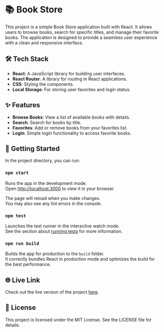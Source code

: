 # 📚 Book Store

This project is a simple Book Store application built with React. It allows users to browse books, search for specific titles, and manage their favorite books. The application is designed to provide a seamless user experience with a clean and responsive interface.

## 🛠️ Tech Stack

- **React**: A JavaScript library for building user interfaces.
- **React Router**: A library for routing in React applications.
- **CSS**: Styling the components.
- **Local Storage**: For storing user favorites and login status.

## ✨ Features

- **Browse Books**: View a list of available books with details.
- **Search**: Search for books by title.
- **Favorites**: Add or remove books from your favorites list.
- **Login**: Simple login functionality to access favorite books.

## 🚀 Getting Started

In the project directory, you can run:

### `npm start`

Runs the app in the development mode.\
Open [http://localhost:3000](http://localhost:3000) to view it in your browser.

The page will reload when you make changes.\
You may also see any lint errors in the console.

### `npm test`

Launches the test runner in the interactive watch mode.\
See the section about [running tests](https://facebook.github.io/create-react-app/docs/running-tests) for more information.

### `npm run build`

Builds the app for production to the `build` folder.\
It correctly bundles React in production mode and optimizes the build for the best performance.

## 🌐 Live Link

Check out the live version of the project [here](https://book-store-chi-coral.vercel.app/).

## 📄 License

This project is licensed under the MIT License. See the LICENSE file for details.
